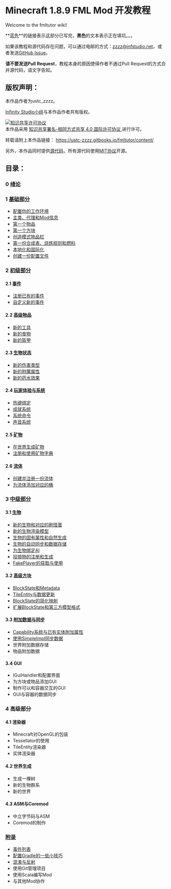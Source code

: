 # Minecraft 1.8.9 FML Mod 开发教程

Welcome to the fmltutor wiki!

**[蓝色](#)**的链接表示这部分已写完，**黑色**的文本表示正在填坑。。。

如果该教程和源代码存在问题，可以通过电邮的方式：[zzzz@infstudio.net](mailto:zzzz@infstudio.net)，或者发送[GitHub Issue](https://github.com/ustc-zzzz/fmltutor/issues)。

**请不要发送Pull Request**，教程本身的原因使得作者不通过Pull Request的方式合并源代码，请文字告知。

## 版权声明：

本作品作者为ustc_zzzz。

[Infinity Studio小组](https://www.infstudio.net/)与本作品作者共有版权。

<a rel="license" href="http://creativecommons.org/licenses/by-sa/4.0/">
    <img alt="知识共享许可协议" style="border-width:0" src="https://i.creativecommons.org/l/by-sa/4.0/88x31.png" />
</a><br />本作品采用
<a rel="license" href="http://creativecommons.org/licenses/by-sa/4.0/">
    知识共享署名-相同方式共享 4.0 国际许可协议
</a>进行许可。

转载请附上本作品链接：
<https://ustc-zzzz.gitbooks.io/fmltutor/content/>

另外，本作品同时提供[源代码](https://github.com/ustc-zzzz/fmltutor/tags)，所有源代码使用[MIT协议](https://github.com/ustc-zzzz/fmltutor/blob/master/LICENSE)开源。

## 目录：

### 0 [绪论](0-绪论)

### 1 [基础部分](#1-基础部分)

* [配置你的工作环境](1.1-配置你的工作环境)
* [主类、代理和Mod信息](1.2-主类、代理和Mod信息)
* [第一个物品](1.3-第一个物品)
* [第一个方块](1.4-第一个方块)
* [创造模式物品栏](1.5-创造模式物品栏)
* [第一份合成表、烧炼规则和燃料](1.6-第一份合成表、烧炼规则和燃料)
* [本地化和国际化](1.7-本地化和国际化)
* [创建一份配置文件](1.8-创建一份配置文件)

### 2 [初级部分](#2-初级部分)

#### 2.1 [事件](#21-事件)

* [注册已有的事件](2.1.1-注册已有的事件)
* [自定义新的事件](2.1.2-自定义新的事件)

#### 2.2 [高级物品](#22-高级物品)

* [新的工具](2.2.1-新的工具)
* [新的食物](2.2.2-新的食物)
* [新的盔甲](2.2.3-新的盔甲)

#### 2.3 [生物状态](#23-生物状态)

* [新的伤害类型](2.3.1-新的伤害类型)
* [新的附魔属性](2.3.2-新的附魔属性)
* [新的药水效果](2.3.3-新的药水效果)

#### 2.4 [玩家体验与系统](#24-玩家体验与系统)

* [热键绑定](2.4.1-热键绑定)
* [成就系统](2.4.2-成就系统)
* [系统命令](2.4.3-系统命令)
* [声音系统](2.4.4-声音系统)

#### 2.5 [矿物](#25-矿物)

* [在世界生成矿物](2.5.1-在世界生成矿物)
* [注册和使用矿物字典](2.5.2-注册和使用矿物字典)

#### 2.6 [流体](#26-流体)

* [创建并注册一份流体](2.6.1-创建并注册一份流体)
* [为流体添加对应的桶](2.6.2-为流体添加对应的桶)

### 3 [中级部分](#3-中级部分)

#### 3.1 [生物](#31-生物)

* [新的生物和对应的刷怪蛋](3.1.1-新的生物和对应的刷怪蛋)
* [新的生物渲染模型](3.1.2-新的生物渲染模型)
* [生物的固有属性和自然生成](3.1.3-生物的固有属性和自然生成)
* [生物的自动同步和数据存储](3.1.4-生物的自动同步和数据存储)
* [为生物绑定AI](3.1.5-为生物绑定AI)
* [投掷物的注册和生成](3.1.6-投掷物的注册和生成)
* [FakePlayer的获取与使用](3.1.7-FakePlayer的获取与使用)

#### 3.2 [高级方块](#32-高级方块)

* [BlockState和Metadata](3.2.1-BlockState和Metadata)
* [TileEntity与数据更新](3.2.2-TileEntity与数据更新)
* [BlockState的简化映射](3.2.3-BlockState的简化映射)
* [扩展BlockState和第三方模型格式](3.2.4-扩展BlockState和第三方模型格式)

#### 3.3 [附加数据与同步](#33-附加数据与同步)

* [Capability系统与已有实体附加属性](3.3.1-Capability系统与已有实体附加属性)
* [使用SimpleImpl同步数据](3.3.2-使用SimpleImpl同步数据)
* 世界附加数据存储
* 物品附加数据

#### 3.4 GUI

* IGuiHandler和配置界面
* 为方块或物品添加GUI
* 制作可以和容器交互的GUI
* GUI与容器的数据同步

### 4 高级部分

#### 4.1 渲染器

* Minecraft对OpenGL的包装
* Tessellator的使用
* TileEntity渲染器
* 实体渲染器

#### 4.2 世界生成

* 生成一棵树
* 新的生物群系
* 新的世界

#### 4.3 ASM与Coremod

* 中立字节码与ASM
* Coremod的制作

### [附录](#附录)

* [事件列表](附录A-事件列表)
* [配置Gradle的一些小技巧](附录B-配置Gradle的一些小技巧)
* [混淆与反射](附录C-混淆与反射)
* 使用Git管理项目
* 使用Scala编写Mod
* 与其他Mod协作

